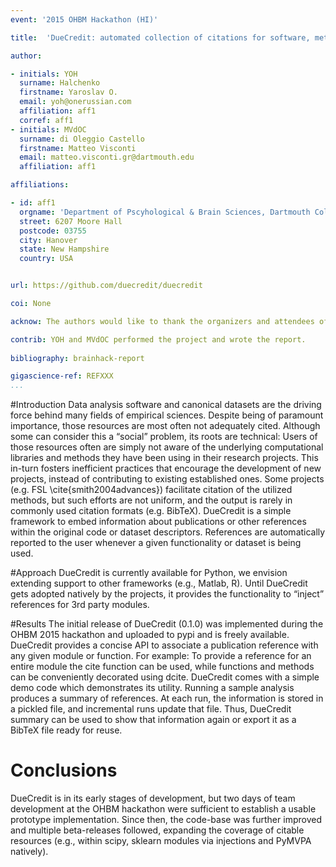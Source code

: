 ```yaml
---
event: '2015 OHBM Hackathon (HI)'

title:  'DueCredit: automated collection of citations for software, methods, and data'

author:

- initials: YOH
  surname: Halchenko
  firstname: Yaroslav O.
  email: yoh@onerussian.com
  affiliation: aff1
  corref: aff1
- initials: MVdOC
  surname: di Oleggio Castello
  firstname: Matteo Visconti
  email: matteo.visconti.gr@dartmouth.edu
  affiliation: aff1

affiliations: 

- id: aff1
  orgname: 'Department of Pscyhological & Brain Sciences, Dartmouth College'
  street: 6207 Moore Hall
  postcode: 03755
  city: Hanover
  state: New Hampshire
  country: USA


url: https://github.com/duecredit/duecredit

coi: None

acknow: The authors would like to thank the organizers and attendees of the 2015 OHBM Hackathon. This project is supported in part by a grant from the NSF (award 1429999).

contrib: YOH and MVdOC performed the project and wrote the report.
  
bibliography: brainhack-report

gigascience-ref: REFXXX
...
```


#Introduction
Data analysis software and canonical datasets are the driving force behind many fields of empirical sciences. Despite being of paramount importance, those resources are most often not adequately cited. Although some can consider this a “social” problem, its roots are technical: Users of those resources often are simply not aware of the underlying computational libraries and methods they have been using in their research projects. This in-turn fosters inefficient practices that encourage the development of new projects, instead of contributing to existing established ones. Some projects (e.g. FSL \cite{smith2004advances}) facilitate citation of the utilized methods, but such efforts are not uniform, and the output is rarely in commonly used citation formats (e.g. BibTeX). DueCredit is a simple framework to embed information about publications or other references within the original code or dataset descriptors. References are automatically reported to the user whenever a given functionality or dataset is being used.

#Approach
DueCredit is currently available for Python, we envision extending support to other frameworks (e.g., Matlab, R).  Until DueCredit gets adopted natively by the projects, it provides the functionality to “inject” references for 3rd party modules. 

#Results
The initial release of DueCredit (0.1.0) was implemented during the OHBM 2015 hackathon and uploaded to pypi and is freely available. DueCredit provides a concise API to associate a publication reference with any given module or function. For example: To provide a reference for an entire module the cite function can be used, while functions and methods can be conveniently decorated using dcite. DueCredit comes with a simple demo code which demonstrates its utility. Running a sample analysis produces a summary of references. At each run, the information is stored in a pickled file, and incremental runs update that file. Thus, DueCredit summary can be used to show that information again or export it as a BibTeX file ready for reuse.


# Conclusions
DueCredit is in its early stages of development, but two days of team development at the OHBM hackathon were sufficient to establish a usable prototype implementation.  Since then, the code-base was further improved and multiple beta-releases followed, expanding the coverage of citable resources (e.g., within scipy, sklearn modules via injections and PyMVPA natively).